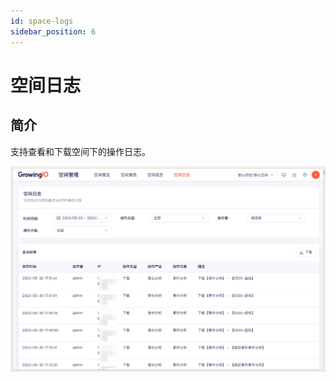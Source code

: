 ```yaml
---
id: space-logs
sidebar_position: 6
---
```


# 空间日志

## 简介

支持查看和下载空间下的操作日志。

![图 1](/img/kongjianrizhi_space-logs.png)  
